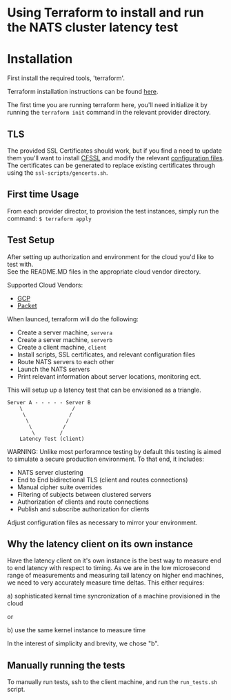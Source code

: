 
# Using Terraform to install and run the NATS cluster latency test

# Installation

First install the required tools, 'terraform'.

Terraform installation instructions can be found [here](https://www.terraform.io/intro/getting-started/install.html).

The first time you are running terraform here, you'll need initialize it
by running the `terraform init` command in the relevant provider directory.

## TLS

The provided SSL Certificates should work, but if you find a need to update them
you'll want to install [CFSSL](https://github.com/cloudflare/cfssl) and modify the
relevant [configuration files]("./ssl-scripts/config").  The certificates can be
generated to replace existing certificates through using the `ssl-scripts/gencerts.sh`.

## First time Usage

From each provider director, to provision the test instances, simply run the command:
`$ terraform apply`

## Test Setup

After setting up authorization and environment for the cloud you'd like to test with.  
See the README.MD files in the appropriate cloud vendor directory.

Supported Cloud Vendors:

* [GCP]("./gcp")
* [Packet]("./packet")

When launced, terraform will do the following:

* Create a server machine, `servera`
* Create a server machine, `serverb`
* Create a client machine, `client`
* Install scripts, SSL certificates, and relevant configuration files
* Route NATS servers to each other
* Launch the NATS servers
* Print relevant information about server locations, monitoring ect.

This will setup up a latency test that can be envisioned as a triangle.  

```text
Server A - - - - - Server B
    \                /
     \              /
      \            /
       \          /
        \        /
    Latency Test (client)
```

WARNING:  Unlike most perforamnce testing by default this testing is aimed to
simulate a secure production environment.  To that end, it includes:

 * NATS server clustering
 * End to End bidirectional TLS (client and routes connections)
 * Manual cipher suite overrides
 * Filtering of subjects between clustered servers
 * Authorization of clients and route connections
 * Publish and subscribe authorization for clients

Adjust configuration files as necessary to mirror your environment.

## Why the latency client on its own instance

Have the latency client on it's own instance is the best way to measure
end to end latency with respect to timing.  As we are in the low microsecond
range of measurements and measuring tail latency on higher end machines,
we need to very accurately measure time deltas.  This either requires:

a) sophisticated kernal time syncronization of a machine provisioned in the cloud

or

b) use the same kernel instance to measure time

In the interest of simplicity and brevity, we chose "b".

## Manually running the tests

To manually run tests, ssh to the client machine, and run the `run_tests.sh` script.






